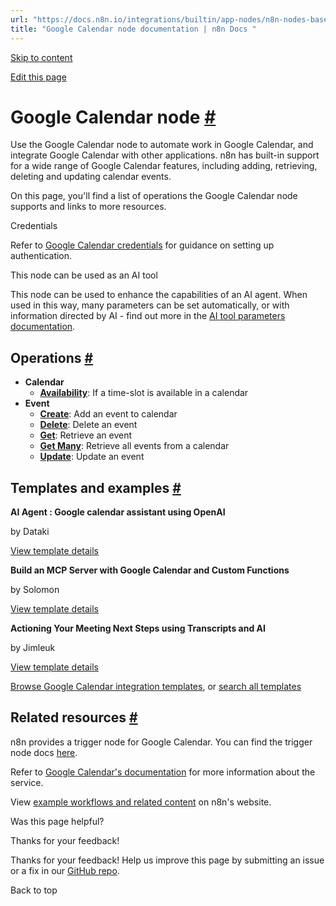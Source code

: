 ```yaml
---
url: "https://docs.n8n.io/integrations/builtin/app-nodes/n8n-nodes-base.googlecalendar/"
title: "Google Calendar node documentation | n8n Docs "
---
```


[Skip to content](https://docs.n8n.io/integrations/builtin/app-nodes/n8n-nodes-base.googlecalendar/#google-calendar-node)

[Edit this page](https://github.com/n8n-io/n8n-docs/edit/main/docs/integrations/builtin/app-nodes/n8n-nodes-base.googlecalendar/index.md "Edit this page")

# Google Calendar node [\#](https://docs.n8n.io/integrations/builtin/app-nodes/n8n-nodes-base.googlecalendar/\#google-calendar-node "Permanent link")

Use the Google Calendar node to automate work in Google Calendar, and integrate Google Calendar with other applications. n8n has built-in support for a wide range of Google Calendar features, including adding, retrieving, deleting and updating calendar events.

On this page, you'll find a list of operations the Google Calendar node supports and links to more resources.

Credentials

Refer to [Google Calendar credentials](https://docs.n8n.io/integrations/builtin/credentials/google/) for guidance on setting up authentication.

This node can be used as an AI tool

This node can be used to enhance the capabilities of an AI agent. When used in this way, many parameters can be set automatically, or with information directed by AI - find out more in the [AI tool parameters documentation](https://docs.n8n.io/advanced-ai/examples/using-the-fromai-function/).

## Operations [\#](https://docs.n8n.io/integrations/builtin/app-nodes/n8n-nodes-base.googlecalendar/\#operations "Permanent link")

- **Calendar**
  - [**Availability**](https://docs.n8n.io/integrations/builtin/app-nodes/n8n-nodes-base.googlecalendar/calendar-operations/#availability): If a time-slot is available in a calendar
- **Event**
  - [**Create**](https://docs.n8n.io/integrations/builtin/app-nodes/n8n-nodes-base.googlecalendar/event-operations/#create): Add an event to calendar
  - [**Delete**](https://docs.n8n.io/integrations/builtin/app-nodes/n8n-nodes-base.googlecalendar/event-operations/#delete): Delete an event
  - [**Get**](https://docs.n8n.io/integrations/builtin/app-nodes/n8n-nodes-base.googlecalendar/event-operations/#get): Retrieve an event
  - [**Get Many**](https://docs.n8n.io/integrations/builtin/app-nodes/n8n-nodes-base.googlecalendar/event-operations/#get-many): Retrieve all events from a calendar
  - [**Update**](https://docs.n8n.io/integrations/builtin/app-nodes/n8n-nodes-base.googlecalendar/event-operations/#update): Update an event

## Templates and examples [\#](https://docs.n8n.io/integrations/builtin/app-nodes/n8n-nodes-base.googlecalendar/\#templates-and-examples "Permanent link")

**AI Agent : Google calendar assistant using OpenAI**

by Dataki

[View template details](https://n8n.io/workflows/2703-ai-agent-google-calendar-assistant-using-openai/)

**Build an MCP Server with Google Calendar and Custom Functions**

by Solomon

[View template details](https://n8n.io/workflows/3514-build-an-mcp-server-with-google-calendar-and-custom-functions/)

**Actioning Your Meeting Next Steps using Transcripts and AI**

by Jimleuk

[View template details](https://n8n.io/workflows/2328-actioning-your-meeting-next-steps-using-transcripts-and-ai/)

[Browse Google Calendar integration templates](https://n8n.io/integrations/google-calendar/), or [search all templates](https://n8n.io/workflows/)

## Related resources [\#](https://docs.n8n.io/integrations/builtin/app-nodes/n8n-nodes-base.googlecalendar/\#related-resources "Permanent link")

n8n provides a trigger node for Google Calendar. You can find the trigger node docs [here](https://docs.n8n.io/integrations/builtin/trigger-nodes/n8n-nodes-base.googlecalendartrigger/).

Refer to [Google Calendar's documentation](https://developers.google.com/calendar/api/v3/reference) for more information about the service.

View [example workflows and related content](https://n8n.io/integrations/google-calendar/) on n8n's website.

Was this page helpful?






Thanks for your feedback!






Thanks for your feedback! Help us improve this page by submitting an issue or a fix in our [GitHub repo](https://github.com/n8n-io/n8n-docs).


Back to top